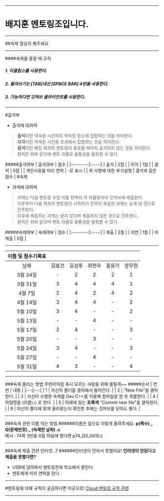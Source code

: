 ***
# 배지훈 멘토링조입니다.
***
##숙제 열심히 해주세요
***
####숙제를 올릴 때 규칙
##### 1. 이클립스를 사용한다.
##### 2. 들여쓰기는 [TAB]대신 [SPACE BAR] 4번을 사용한다.
##### 3. 가능하다면 깃허브 클라이언트를 사용한다.
***
#출석부
- 출석에 대하여  
  
> **출석**이란 약속된 시간까지 약속된 장소에 집합하는 것을 의미한다.  
> **지각**이란 약속된 시간을 초과해서 집합하는 것을 의미한다.  
> **결석**이란 해당 회차의 멘토링이 종료될 때까지 출석하지 않는 것을 의미한다.  
> 원칙은 위와 같으며 멘토 자율로 융통성을 발휘할 수 있다.  

#####출석여부
| 출석여부 | 점수 |
|:--------:|:----:|
| 출석 | 2점 |
| 지각 | 1점 |
| 결석 | 0점 |
| 개인사유를 미리 연락 | -로 표시 |
| 위 사항에 대한 부가설명 | 결석과 같은 점수 |
#숙제
- 과제에 대하여
  
> 과제는 다음 멘토링 수업 이틀 전까지 각 자율동아리 깃허브에 제출한다.  
> 이후부터 다음 회차의 멘토링이 시작하기 전까지 제출한 과제는 늦게 낸 것으로 간주한다.  
> 이후에 제출하는 과제는 받지 않으며 제출하지 않은 것으로 간주한다.  
> 원칙은 위와 같으며 멘토 자율로 융통성을 발휘할 수 있다.  

#####숙제여부
| 숙제여부 | 점수 |
|:--------:|:----:|
| 제출 | 2점 |
| 지연 | 1점 |
| 미제출 | 0점 |

***
| 이름 및 점수기록표 |  |  |  |  |  |
|:-:|:-:|:-:|:-:|:-:|:-:|
| 날짜     | 김효건 | 김성후 | 최현우 | 홍윤기 | 장무현 |
| 3월 24일 |      - |      2 |      2 |      2 |      1 |
| 3월 31일 |      3 |      4 |      4 |      4 |      1 |
| 4월 7일  |      2 |      4 |      2 |      4 |      2 |
| 4월 14일 |      3 |      4 |      4 |      - |      2 |
| 5월 10일 |      3 |      4 |      - |      - |      2 |
| 5월 13일 |      - |      - |      4 |      - |      - |
| 5월 17일 |      2 |      4 |      - |      - |      3 |
| 5월 20일 |      - |      - |      3 |      - |      - |
| 5월 24일 |      3 |      4 |      - |      - |      3 |
| 5월 27일 |      - |      - |      4 |      - |      - |
| 5월 31일 |      4 |      3 |      - |      - |      4 |
***
###숙제 올리는 방법
무현이처럼 혹시 모르는 사람을 위해 올릴게~~
#####순서
| 연번 | 내용 |
|:--:|:--:|
| 1 | 자신의 폴더를 클릭해서 들어간다. |
| 2 | "New File"을 클릭한다. |
| 3 | 자신이 수행한 숙제를 Dev C++를 이용해 컴파일을 한 후 복붙한다. |
| 4 | 파일명을 (이름).c 로 한다. |
| 5 | 아래에 있는 **초록색** "Commit new file"을 클릭한다. |
| 6 | 자신의 폴더에 맞게 올라왔는지 확인한 후에는 깃허브를 닫아도 좋다. |
***
###숙제 관련
이름 적는 방법
######이름은 앞으로 이렇게 올려주세요.
**p(쪽수) _ Q(문제번호) _ (숙제한 날짜) .c**  
예시 : 74쪽 3번을 4월 15일에 했다면 p74_Q3_0415.c
***
###숙제 제출 관련
인터넷...?
######인터넷이 안되서 못했어요!
**인터넷이 안된다고 제출을 못했다면?**
- USB에 담아와서 멘토링전에 학교에서 올린다.
- 멘토에게 미리 연락을 한다.

***

#멘토링에 대해 규칙이 궁금하다면 이곳으로!
[Cloud 멘토링 규칙 관련](https://github.com/Manicarus/BJCloud/wiki/멘토링-규칙)
***
